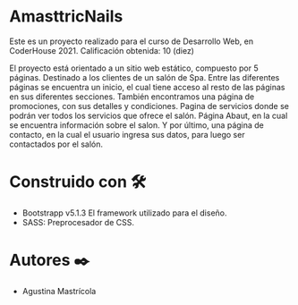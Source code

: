 # AmasttricNails
Este es un proyecto realizado para el curso de Desarrollo Web, en CoderHouse 2021.
Calificación obtenida: 10 (diez)

El proyecto está orientado a un sitio web estático, compuesto por 5 páginas. Destinado a los clientes de un salón de Spa. Entre las diferentes páginas se encuentra un inicio, el cual tiene acceso al resto de las páginas en sus diferentes secciones. 
También encontramos una página de promociones, con sus detalles y condiciones. Pagina de servicios donde se podrán ver todos los servicios que ofrece el salón.  Página  Abaut, en la cual se encuentra información sobre el salon. Y por último, una página de contacto, en la cual el usuario ingresa sus datos, para luego ser contactados por el salón.


# Construido con 🛠️
- Bootstrapp v5.1.3 El framework utilizado para el diseño.
- SASS: Preprocesador de CSS.

# Autores ✒️
- Agustina Mastrícola



